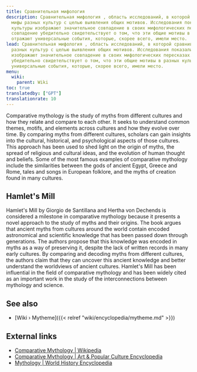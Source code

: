 ```yaml
---
title: Сравнительная мифология
description: Сравнительная мифология , область исследований, в которой сравниваются
  мифы разных культур с целью выявления общих мотивов. Исследования показали, что
  культуры изображают значительное совпадение в своих мифологических пересказах. Это
  совпадение убедительно свидетельствует о том, что эти общие мотивы в разных культурах
  отражают универсальные события, которые, скорее всего, имели место.
lead: Сравнительная мифология , область исследований, в которой сравниваются мифы
  разных культур с целью выявления общих мотивов. Исследования показали, что культуры
  изображают значительное совпадение в своих мифологических пересказах. Это совпадение
  убедительно свидетельствует о том, что эти общие мотивы в разных культурах отражают
  универсальные события, которые, скорее всего, имели место.
menu:
  wiki:
    parent: Wiki
toc: true
translatedby: ["GPT"]
translationrate: 10
---
```


Comparative mythology is the study of myths from different cultures and how they relate and compare to each other. It seeks to understand common themes, motifs, and elements across cultures and how they evolve over time. By comparing myths from different cultures, scholars can gain insights into the cultural, historical, and psychological aspects of those cultures. This approach has been used to shed light on the origin of myths, the spread of religious and cultural ideas, and the evolution of human thought and beliefs. Some of the most famous examples of comparative mythology include the similarities between the gods of ancient Egypt, Greece and Rome, tales and songs in European folklore, and the myths of creation found in many cultures.

## Hamlet's Mill

Hamlet's Mill by Giorgio de Santillana and Hertha von Dechends is considered a milestone in comparative mythology because it presents a novel approach to the study of myths and their origins. The book argues that ancient myths from cultures around the world contain encoded astronomical and scientific knowledge that has been passed down through generations. The authors propose that this knowledge was encoded in myths as a way of preserving it, despite the lack of written records in many early cultures. By comparing and decoding myths from different cultures, the authors claim that they can uncover this ancient knowledge and better understand the worldviews of ancient cultures. Hamlet's Mill has been influential in the field of comparative mythology and has been widely cited as an important work in the study of the interconnections between mythology and science.

## See also

- [Wiki › Mytheme]({{< relref "wiki/encyclopedia/mytheme.md" >}})

## External links

- [Comparative Mythology | Wikipedia](https://en.wikipedia.org/wiki/Comparative_mythology)
- [Comparative Mythology | Art & Popular Culture Encyclopedia](http://www.artandpopularculture.com/Comparative_mythology)
- [Mythology | World History Encyclopedia](https://www.worldhistory.org/mythology/)
